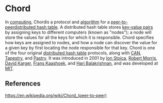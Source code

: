 # Chord

In [computing](https://en.wikipedia.org/wiki/Computing), Chordis a protocol and [algorithm](https://en.wikipedia.org/wiki/Algorithm) for a [peer-to-peer](https://en.wikipedia.org/wiki/Peer-to-peer)[distributed hash table](https://en.wikipedia.org/wiki/Distributed_hash_table). A distributed hash table stores [key-value pairs](https://en.wikipedia.org/wiki/Associative_array) by assigning keys to different computers (known as "nodes"); a node will store the values for all the keys for which it is responsible. Chord specifies how keys are assigned to nodes, and how a node can discover the value for a given key by first locating the node responsible for that key.
Chord is one of the four original [distributed hash table](https://en.wikipedia.org/wiki/Distributed_hash_table) protocols, along with [CAN](https://en.wikipedia.org/wiki/Content_addressable_network), [Tapestry](https://en.wikipedia.org/wiki/Tapestry_(DHT)), and [Pastry](https://en.wikipedia.org/wiki/Pastry_(DHT)). It was introduced in 2001 by [Ion Stoica](https://en.wikipedia.org/wiki/Ion_Stoica), [Robert Morris](https://en.wikipedia.org/wiki/Robert_Tappan_Morris), [David Karger](https://en.wikipedia.org/wiki/David_Karger), [Frans Kaashoek](https://en.wikipedia.org/wiki/Frans_Kaashoek), and [Hari Balakrishnan](https://en.wikipedia.org/wiki/Hari_Balakrishnan), and was developed at [MIT](https://en.wikipedia.org/wiki/MIT).

## References

https://en.wikipedia.org/wiki/Chord_(peer-to-peer)
